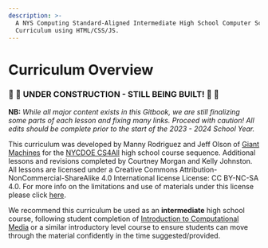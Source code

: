 ```yaml
---
description: >-
  A NYS Computing Standard-Aligned Intermediate High School Computer Science
  Curriculum using HTML/CSS/JS.
---
```


# Curriculum Overview

### 🚧 🚜 **UNDER CONSTRUCTION - STILL BEING BUILT!** 🚜 **🚧**

**NB:** _While all major content exists in this Gitbook, we are still finalizing some parts of each lesson and fixing many links. Proceed with caution! All edits should be complete prior to the start of the 2023 - 2024 School Year._

This curriculum was developed by Manny Rodriguez and Jeff Olson of [Giant Machines](https://www.giantmachines.com/) for the [NYCDOE CS4All](http://cs4all.nyc/) high school course sequence. Additional lessons and revisions completed by Courtney Morgan and Kelly Johnston. All lessons are licensed under a Creative Commons Attribution-NonCommercial-ShareAlike 4.0 International license License: CC BY-NC-SA 4.0. For more info on the limitations and use of materials under this license please click [here](https://creativecommons.org/licenses/by-nc-sa/4.0/).

We recommend this curriculum be used as an **intermediate** high school course, following student completion of [Introduction to Computational Media](https://cs4all-icm.gitbook.io/js-intro-to-computational-media-2.0/) or a similar introductory level course to ensure students can move through the material confidently in the time suggested/provided.&#x20;
